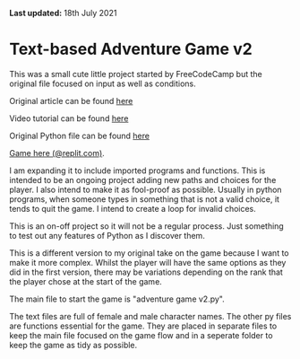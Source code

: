 **Last updated:** 18th July 2021

# Text-based Adventure Game v2

This was a small cute little project started by FreeCodeCamp but the original file focused on input as well as 
conditions. 

Original article can be found [here](https://www.freecodecamp.org/news/your-first-python-project/)

Video tutorial can be found [here](https://www.youtube.com/watch?v=_ZqAVck-WeM)

Original Python file can be found [here](https://techwithtim.net/code/)   

[Game here (@replit.com)](https://replit.com/@HelenYates/Adventure-Game-v2).<br />

I am expanding it to include imported programs and functions. This is intended to be an ongoing project 
adding new paths and choices for the player. I also intend to make it as fool-proof as possible. Usually in python 
programs, when someone types in something that is not a valid choice, it tends to quit the game. I intend to create a 
loop for invalid choices. 

This is an on-off project so it will not be a regular process. Just something to test out any features of Python as I 
discover them.

This is a different version to my original take on the game because I want to make it more complex. Whilst the player 
will have the same options as they did in the first version, there may be variations depending on the rank that the 
player chose at the start of the game.

The main file to start the game is "adventure game v2.py".

The text files are full of female and male character names.
The other py files are functions essential for the game. They are placed in separate files to keep the main 
file focused on the game flow and in a seperate folder to keep the game as tidy as possible.  
